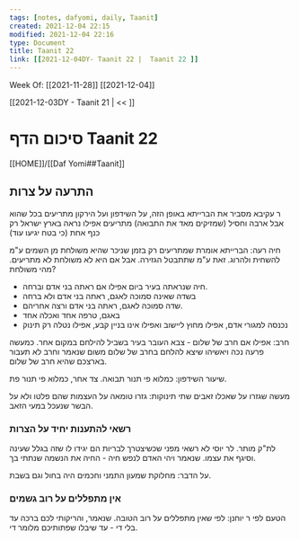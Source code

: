 ```yaml
---
tags: [notes, dafyomi, daily, Taanit] 
created: 2021-12-04 22:15
modified: 2021-12-04 22:16
type: Document
title: Taanit 22
link: [[2021-12-04DY- Taanit 22 |  Taanit 22 ]]
---
```

Week Of: [[2021-11-28]]
[[2021-12-04]]

[[2021-12-03DY - Taanit 21 | << ]] 

# סיכום הדף Taanit 22

[[HOME]]/[[Daf Yomi##Taanit]]

## התרעה על צרות
ר עקיבא מסביר את הברייתא באופן הזה, על השידפון ועל הירקון מתריעים בכל שהוא אבל ארבה וחסיל (שמזיקים מאד את התבואה) מתריעים אפילו נראה בארץ ישראל רק כנף אחת (כי בטח יגיעו עוד)

חיה רעה: הברייתא אומרת שמתריעים רק בזמן שניכר שהיא משולחת מן השמים ע"מ להשחית ולהרוג. זאת ע"מ שתתבטל הגזירה. אבל אם היא לא משולחת לא מתריעים.
מהי משולחת? 
- חיה שנראתה בעיר ביום אפילו אם ראתה בני אדם וברחה.
- בשדה שאינה סמוכה לאגם, ראתה בני אדם ולא ברחה
- שדה סמוכה לאגם, ראתה בני אדם ורצה אחריהם.
- באגם, טרפה אחד ואכלה אחד 
- נכנסה למגורי אדם, אפילו מחוץ ליישוב ואפילו אינו בניין קבע, אפילו נטלה רק תינוק

חרב: אפילו אם חרב של שלום - צבא העובר בעיר בשביל להילחם במקום אחר. 
כמעשה פרעה נכה ויאשיהו שיצא להלחם בחרב של שלום משום שנאמר וחרב לא תעבור בארצכם שהיא חרב של שלום.

שיעור השידפון: כמלוא פי תנור תבואה. צד אחר, כמלוא פי תנור פת.

מעשה שגזרו על שאכלו זאבים שתי תינוקות: גזרו טומאה על העצמות שהם פלטו ולא על הבשר שנעכל במעי הזאב.

### רשאי להתענות יחיד על הצרות
לת"ק מותר. לר יוסי לא רשאי מפני שכשיצטרך לבריות הם יגידו לו שזה בגלל שעינה וסיגף את עצמו. שנאמר ויהי האדם לנפש חיה - החיה את הנשמה שנתתי בך.

על הדבר: מחלוקת שמעון התמני וחכמים היה בחול וגם בשבת.

### אין מתפללים על רוב גשמים
הטעם לפי ר יוחנן: לפי שאין מתפללים על רוב הטובה. שנאמר, והריקותי לכם ברכה עד בלי די - עד שיבלו שפתותיכם מלומר די.

